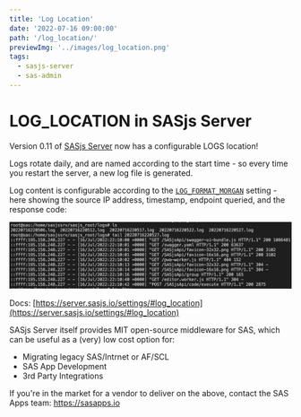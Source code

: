 ```yaml
---
title: 'Log Location'
date: '2022-07-16 09:00:00'
path: '/log_location/'
previewImg: '../images/log_location.png'
tags:
  - sasjs-server
  - sas-admin
---
```


# LOG_LOCATION in SASjs Server

Version 0.11 of [SASjs Server](https://server.sasjs.io) now has a configurable LOGS location!

Logs rotate daily, and are named according to the start time - so every time you restart the server, a new log file is generated.

Log content is configurable according to the [`LOG_FORMAT_MORGAN`](https://server.sasjs.io/settings/#log_format_morgan) setting - here showing the source IP address, timestamp, endpoint queried, and the response code:

![](../images/log_location.png)

Docs: [https://server.sasjs.io/settings/#log_location](https://server.sasjs.io/settings/#log_location)

SASjs Server itself provides MIT open-source middleware for SAS, which can be useful as a (very) low cost option for:

* Migrating legacy SAS/Intrnet or AF/SCL
* SAS App Development
* 3rd Party Integrations

If you're in the market for a vendor to deliver on the above, contact the SAS Apps team: https://sasapps.io

